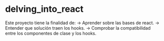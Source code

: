 # delving_into_react
Este proyecto tiene la finalidad de: -> Aprender sobre las bases de react. -> Entender que solución traen los hooks. -> Comprobar la compatibilidad entre los componentes de clase y los hooks.
